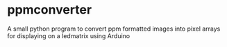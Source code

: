 # ppmconverter
A small python program to convert ppm formatted images into pixel arrays for displaying on a ledmatrix using Arduino
